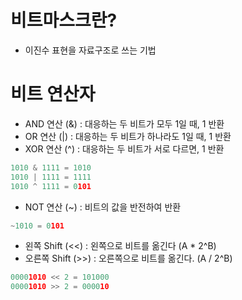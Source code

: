 # 비트마스크란?
- 이진수 표현을 자료구조로 쓰는 기법
# 비트 연산자
- AND 연산 (&) : 대응하는 두 비트가 모두 1일 때, 1 반환
- OR 연산 (|) : 대응하는 두 비트가 하나라도 1일 때, 1 반환
- XOR 연산 (^) : 대응하는 두 비트가 서로 다르면, 1 반환
```python
1010 & 1111 = 1010
1010 | 1111 = 1111
1010 ^ 1111 = 0101
```
- NOT 연산 (~) : 비트의 값을 반전하여 반환
```python
~1010 = 0101
```
- 왼쪽 Shift (<<) : 왼쪽으로 비트를 옮긴다 (A * 2^B)
- 오른쪽 Shift (>>) : 오른쪽으로 비트를 옮긴다. (A / 2^B)
```python
00001010 << 2 = 101000
00001010 >> 2 = 000010
```
